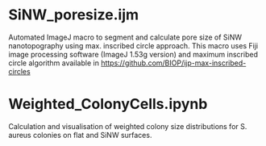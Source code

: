 # SiNW_poresize.ijm
Automated ImageJ macro to segment and calculate pore size of SiNW nanotopography using max. inscribed circle approach.
This macro uses Fiji image processing software (ImageJ 1.53g version) and maximum inscribed circle algorithm available in 
https://github.com/BIOP/ijp-max-inscribed-circles

# Weighted_ColonyCells.ipynb
Calculation and visualisation of weighted colony size distributions for S. aureus colonies on flat and SiNW surfaces.
